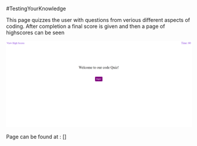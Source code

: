 #TestingYourKnowledge


This page quizzes the user with questions from verious different aspects of coding. After completion a final score is given and then a page of highscores can be seen

![ScreenShot](assets/images/quiz-screen-shot.png)

Page can be found at : []